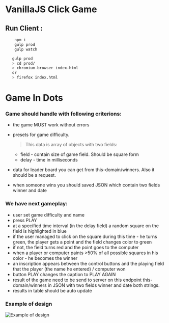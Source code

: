 # VanillaJS Click Game


## Run Client :

```bash
    npm i
    gulp prod
    gulp watch
```

```bash
   gulp prod
   > cd prod/
   > chromium-browser index.html
   or
   > firefox index.html
```

# Game In Dots

### Game should handle with following criterions:

- the game MUST work without errors
- presets for game difficulty.
    >This data is array of objects with two fields:
    - field - contain size of game field. Should be square form
    - delay - time in milliseconds
    
- data for leader board you can get from this-domain/winners. Also it should be a request.

- when someone wins you should saved JSON which contain two fields winner and date

### We have next gameplay:
- user set game difficulty and name
- press PLAY
- at a specified time interval (in the delay field) a random square on the field is highlighted in blue
- if the user managed to click on the square during this time - he turns green, the player gets a point and the field changes color to green
- if not, the field turns red and the point goes to the computer
- when a player or computer paints >50% of all possible squares in his color - he becomes the winner
- an inscription appears between the control buttons and the playing field that the player (the name he entered) / computer won
- button PLAY changes the caption to PLAY AGAIN
- result of the game need to be send to server on this endpoint this-domain/winners in JSON with two fields winner and date both strings.
- results in table should be auto update

### Example of design
![Example of design](./src/assets/game-example.png)

